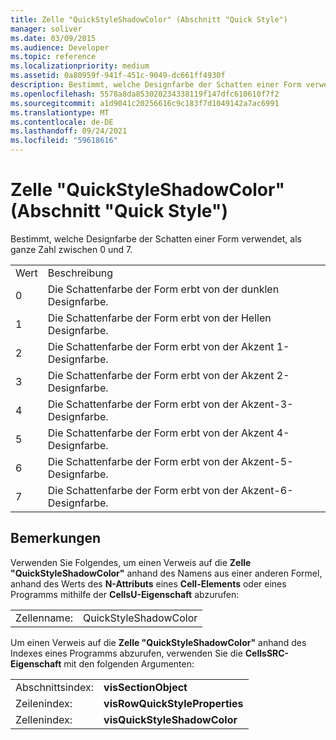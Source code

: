 ```yaml
---
title: Zelle "QuickStyleShadowColor" (Abschnitt "Quick Style")
manager: soliver
ms.date: 03/09/2015
ms.audience: Developer
ms.topic: reference
ms.localizationpriority: medium
ms.assetid: 0a80959f-941f-451c-9049-dc661ff4930f
description: Bestimmt, welche Designfarbe der Schatten einer Form verwendet, als ganze Zahl zwischen 0 und 7.
ms.openlocfilehash: 5578a8da853020234338119f147dfc610610f7f2
ms.sourcegitcommit: a1d9041c20256616c9c183f7d1049142a7ac6991
ms.translationtype: MT
ms.contentlocale: de-DE
ms.lasthandoff: 09/24/2021
ms.locfileid: "59618616"
---
```

# <a name="quickstyleshadowcolor-cell-quick-style-section"></a>Zelle "QuickStyleShadowColor" (Abschnitt "Quick Style")

Bestimmt, welche Designfarbe der Schatten einer Form verwendet, als ganze Zahl zwischen 0 und 7.
  
|||
|:-----|:-----|
|Wert  <br/> |Beschreibung  <br/> |
|0  <br/> |Die Schattenfarbe der Form erbt von der dunklen Designfarbe.  <br/> |
|1  <br/> |Die Schattenfarbe der Form erbt von der Hellen Designfarbe.  <br/> |
|2  <br/> |Die Schattenfarbe der Form erbt von der Akzent 1-Designfarbe.  <br/> |
|3  <br/> |Die Schattenfarbe der Form erbt von der Akzent 2-Designfarbe.  <br/> |
|4   <br/> |Die Schattenfarbe der Form erbt von der Akzent-3-Designfarbe.  <br/> |
|5  <br/> |Die Schattenfarbe der Form erbt von der Akzent 4-Designfarbe.  <br/> |
|6   <br/> |Die Schattenfarbe der Form erbt von der Akzent-5-Designfarbe.  <br/> |
|7   <br/> |Die Schattenfarbe der Form erbt von der Akzent-6-Designfarbe.  <br/> |
   
## <a name="remarks"></a>Bemerkungen

Verwenden Sie Folgendes, um einen Verweis auf die **Zelle "QuickStyleShadowColor"** anhand des Namens aus einer anderen Formel, anhand des Werts des **N-Attributs** eines **Cell-Elements** oder eines Programms mithilfe der **CellsU-Eigenschaft** abzurufen: 
  
|||
|:-----|:-----|
| Zellenname:  <br/> | QuickStyleShadowColor  <br/> |
   
Um einen Verweis auf die **Zelle "QuickStyleShadowColor"** anhand des Indexes eines Programms abzurufen, verwenden Sie die **CellsSRC-Eigenschaft** mit den folgenden Argumenten: 
  
|||
|:-----|:-----|
| Abschnittsindex:  <br/> |**visSectionObject** <br/> |
| Zeilenindex:  <br/> |**visRowQuickStyleProperties** <br/> |
| Zellenindex:  <br/> |**visQuickStyleShadowColor** <br/> |
   

